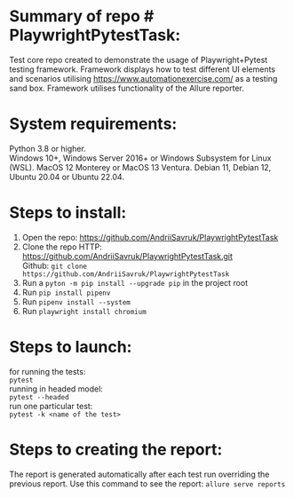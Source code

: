 
# Summary of repo # PlaywrightPytestTask:

Test core repo created to demonstrate the usage of Playwright+Pytest testing framework. Framework displays how to test different UI elements and scenarios utilising https://www.automationexercise.com/ as a testing sand box.
Framework utilises functionality of the Allure reporter.

# System requirements:

Python 3.8 or higher.  
Windows 10+, Windows Server 2016+ or Windows Subsystem for Linux (WSL). 
MacOS 12 Monterey or MacOS 13 Ventura.
Debian 11, Debian 12, Ubuntu 20.04 or Ubuntu 22.04.
 
# Steps to install:

1. Open the repo: https://github.com/AndriiSavruk/PlaywrightPytestTask
2. Clone the repo
HTTP: https://github.com/AndriiSavruk/PlaywrightPytestTask.git   
Github: ```git clone https://github.com/AndriiSavruk/PlaywrightPytestTask```
3. Run a ``` pyton -m pip install --upgrade pip ``` in the project root
4. Run  ``` pip install pipenv ``` 
5. Run  ``` pipenv install --system ```
6. Run  ``` playwright install chromium ```

# Steps to launch:

for running the tests:  
```pytest```  
running in headed model:  
```pytest --headed```  
run one particular test:  
```pytest -k <name of the test>```  
 
# Steps to creating the report:

The report is generated automatically after each test run overriding the previous report. 
Use this command to see the report: ```allure serve reports``` 